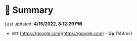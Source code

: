 # 📖 Summary
Last updated: **4/16/2022, 8:12:29 PM**

- `GET` [https://google.com](https://google.com) - **Up** (144ms)
